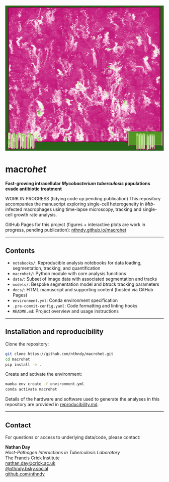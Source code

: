 <p align="center">
  <img src="https://github.com/nthndy/macrohet/raw/main/docs/images/landing_img.png" alt="macrohet image" width="600">
</p>

# macro*het*

**Fast-growing intracellular _Mycobacterium tuberculosis_ populations evade antibiotic treatment**

WORK IN PROGRESS (tidying code up pending publication)
This repository accompanies the manuscript exploring single-cell heterogeneity in _Mtb_-infected macrophages using time-lapse microscopy, tracking and single-cell growth rate analysis.

GitHub Pages for this project (figures + interactive plots are work in progress, pending publication):
[nthndy.github.io/macrohet](https://nthndy.github.io/macrohet)

---

## Contents

- `notebooks/`: Reproducible analysis notebooks for data loading, segmentation, tracking, and quantification
- `macrohet/`: Python module with core analysis functions
- `data/`: Subset of image data with associated segmentation and tracks
- `models/`: Bespoke segmentation model and _btrack_ tracking parameters
- `docs/`: HTML manuscript and supporting content (hosted via GitHub Pages)
- `environment.yml`: Conda environment specification
- `.pre-commit-config.yaml`: Code formatting and linting hooks
- `README.md`: Project overview and usage instructions

---

## Installation and reproducibility

Clone the repository:

```bash
git clone https://github.com/nthndy/macrohet.git
cd macrohet
pip install -e .
```

Create and activate the environment:

```bash
mamba env create -f environment.yml
conda activate macrohet
```

Details of the hardware and software used to generate the analyses in this repository are provided in [reproducibility.md](reproducibility.md).

---

## Contact

For questions or access to underlying data/code, please contact:

**Nathan Day** <br>
_Host–Pathogen Interactions in Tuberculosis Laboratory_ <br>
The Francis Crick Institute <br>
nathan.day@crick.ac.uk <br>
[@nthndy.bsky.social](https://bsky.app/profile/nthndy.bsky.social) <br>
[github.com/nthndy](https://github.com/nthndy) <br>
